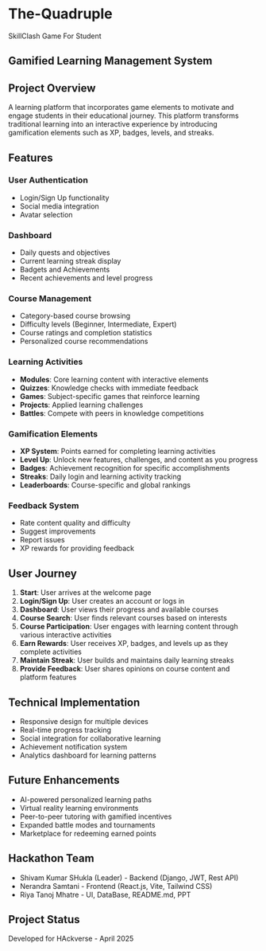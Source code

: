 # The-Quadruple
SkillClash Game For Student

## Gamified Learning Management System

## Project Overview
A learning platform that incorporates game elements to motivate and engage students in their educational journey. This platform transforms traditional learning into an interactive experience by introducing gamification elements such as XP, badges, levels, and streaks.

## Features

### User Authentication
- Login/Sign Up functionality
- Social media integration
- Avatar selection

### Dashboard
- Daily quests and objectives
- Current learning streak display
- Badgets and Achievements
- Recent achievements and level progress

### Course Management
- Category-based course browsing
- Difficulty levels (Beginner, Intermediate, Expert)
- Course ratings and completion statistics
- Personalized course recommendations

### Learning Activities
- **Modules**: Core learning content with interactive elements
- **Quizzes**: Knowledge checks with immediate feedback
- **Games**: Subject-specific games that reinforce learning
- **Projects**: Applied learning challenges
- **Battles**: Compete with peers in knowledge competitions

### Gamification Elements
- **XP System**: Points earned for completing learning activities
- **Level Up**: Unlock new features, challenges, and content as you progress
- **Badges**: Achievement recognition for specific accomplishments
- **Streaks**: Daily login and learning activity tracking
- **Leaderboards**: Course-specific and global rankings

### Feedback System
- Rate content quality and difficulty
- Suggest improvements
- Report issues
- XP rewards for providing feedback

## User Journey
1. **Start**: User arrives at the welcome page
2. **Login/Sign Up**: User creates an account or logs in
3. **Dashboard**: User views their progress and available courses
4. **Course Search**: User finds relevant courses based on interests
5. **Course Participation**: User engages with learning content through various interactive activities
6. **Earn Rewards**: User receives XP, badges, and levels up as they complete activities
7. **Maintain Streak**: User builds and maintains daily learning streaks
8. **Provide Feedback**: User shares opinions on course content and platform features

## Technical Implementation
- Responsive design for multiple devices
- Real-time progress tracking
- Social integration for collaborative learning
- Achievement notification system
- Analytics dashboard for learning patterns

## Future Enhancements
- AI-powered personalized learning paths
- Virtual reality learning environments
- Peer-to-peer tutoring with gamified incentives
- Expanded battle modes and tournaments
- Marketplace for redeeming earned points

## Hackathon Team
- Shivam Kumar SHukla (Leader) - Backend (Django, JWT, Rest API)
- Nerandra Samtani - Frontend (React.js, Vite, Tailwind CSS)
- Riya Tanoj Mhatre - UI, DataBase, README.md, PPT

## Project Status
Developed for HAckverse - April 2025
